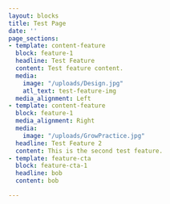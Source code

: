 ```yaml
---
layout: blocks
title: Test Page
date: ''
page_sections:
- template: content-feature
  block: feature-1
  headline: Test Feature
  content: Test feature content.
  media:
    image: "/uploads/Design.jpg"
    atl_text: test-feature-img
  media_alignment: Left
- template: content-feature
  block: feature-1
  media_alignment: Right
  media:
    image: "/uploads/GrowPractice.jpg"
  headline: Test Feature 2
  content: This is the second test feature.
- template: feature-cta
  block: feature-cta-1
  headline: bob
  content: bob

---
```

